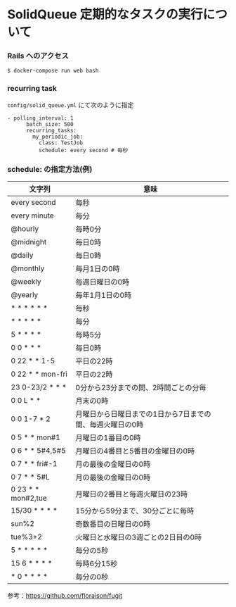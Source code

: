 # SolidQueue 定期的なタスクの実行について

### Rails へのアクセス
```
$ docker-compose run web bash
```

### recurring task
`config/solid_queue.yml` にて次のように指定
```
- polling_interval: 1
      batch_size: 500
      recurring_tasks:
        my_periodic_job:
          class: TestJob
          schedule: every second # 毎秒
```

### schedule: の指定方法(例)
| 文字列           | 意味                                    |
|------------------|-----------------------------------------|
| every second     | 毎秒                                    |
| every minute     | 毎分                                    |
| @hourly          | 毎時0分                                |
| @midnight        | 毎日0時                                |
| @daily           | 毎日0時                                |
| @monthly         | 毎月1日の0時                            |
| @weekly          | 毎週日曜日の0時                         |
| @yearly          | 毎年1月1日の0時                         |
| * * * * * *      | 毎秒                                    |
| * * * * *        | 毎分                                    |
| 5 * * * *        | 毎時5分                                 |
| 0 0 * * *        | 毎日0時                                 |
| 0 22 * * 1-5     | 平日の22時                              |
| 0 22 * * mon-fri | 平日の22時                              |
| 23 0-23/2 * * *  | 0分から23分までの間、2時間ごとの分毎  |
| 0 0 L * *        | 月末の0時                               |
| 0 0 1-7 * 2      | 月曜日から日曜日までの1日から7日までの間、毎週火曜日の0時  |
| 0 5 * * mon#1    | 月曜日の1番目の0時                      |
| 0 6 * * 5#4,5#5  | 月曜日の4番目と5番目の金曜日の0時       |
| 0 7 * * fri#-1   | 月の最後の金曜日の0時                   |
| 0 7 * * 5#L      | 月の最後の金曜日の0時                   |
| 0 23 * * mon#2,tue | 月曜日の2番目と毎週火曜日の23時        |
| 15/30 * * * *    | 15分から59分まで、30分ごとに毎時      |
| sun%2            | 奇数番目の日曜日の0時                  |
| tue%3+2          | 火曜日と水曜日の3週ごとの2日目の0時   |
| 5 * * * * *      | 毎分の5秒                               |
| 15 6 * * * *     | 毎時6分15秒                             |
| * 0 * * * *      | 毎分の0秒                               |

参考：https://github.com/floraison/fugit
